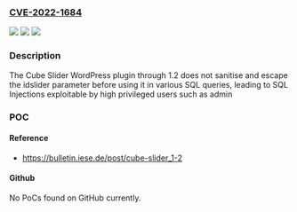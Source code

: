 ### [CVE-2022-1684](https://cve.mitre.org/cgi-bin/cvename.cgi?name=CVE-2022-1684)
![](https://img.shields.io/static/v1?label=Product&message=CUBE%20SLIDER&color=blue)
![](https://img.shields.io/static/v1?label=Version&message=n%2Fa&color=blue)
![](https://img.shields.io/static/v1?label=Vulnerability&message=CWE-89%20SQL%20Injection&color=brighgreen)

### Description

The Cube Slider WordPress plugin through 1.2 does not sanitise and escape the idslider parameter before using it in various SQL queries, leading to SQL Injections exploitable by high privileged users such as admin

### POC

#### Reference
- https://bulletin.iese.de/post/cube-slider_1-2

#### Github
No PoCs found on GitHub currently.


